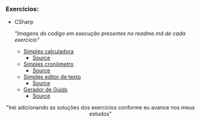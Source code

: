 <h3 align="leght">
    Exercícios:
</h3>


+ CSharp

  *"Imagens do codigo em execução presentes no readme.md de cada exercício"*  
  + [Simples calculadora](https://github.com/NiziulLuizin/EstudosP/tree/main/FundamentosDoC%23/Hands-onWork/Creating-a-calculator/Calculator)
    - [Source](https://github.com/NiziulLuizin/EstudosP/blob/main/FundamentosDoC%23/Hands-onWork/Creating-a-calculator/Calculator/Program.cs)
  + [Simples cronômetro](https://github.com/NiziulLuizin/EstudosP/tree/main/FundamentosDoC%23/Hands-onWork/Creating-a-stopwatch/Stopwatch)  
    - [Source](https://github.com/NiziulLuizin/EstudosP/blob/main/FundamentosDoC%23/Hands-onWork/Creating-a-stopwatch/Stopwatch/Program.cs)
  + [Simples editor de texto](https://github.com/NiziulLuizin/EstudosP/tree/main/FundamentosDoC%23/Hands-onWork/Creating-a-textEditor/TextEditor)  
    - [Source](https://github.com/NiziulLuizin/EstudosP/blob/main/FundamentosDoC%23/Hands-onWork/Creating-a-textEditor/TextEditor/Program.cs)
  + [Gerador de Guids](https://github.com/NiziulLuizin/EstudosP/tree/main/FundamentosDoC%23/Strings/Guids)  
    - [Source](https://github.com/NiziulLuizin/EstudosP/blob/main/FundamentosDoC%23/Strings/Guids/Program.cs)


<p align = "center">
   "Irei adicionando as soluções dos exercícios conforme eu avance nos meus estudos"
</p>

